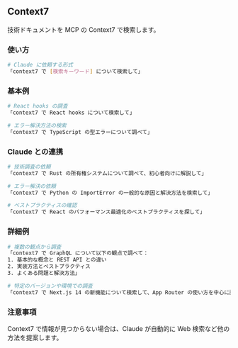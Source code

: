 ## Context7

技術ドキュメントを MCP の Context7 で検索します。

### 使い方

```bash
# Claude に依頼する形式
「context7 で [検索キーワード] について検索して」
```

### 基本例

```bash
# React hooks の調査
「context7 で React hooks について検索して」

# エラー解決方法の検索
「context7 で TypeScript の型エラーについて調べて」
```

### Claude との連携

```bash
# 技術調査の依頼
「context7 で Rust の所有権システムについて調べて、初心者向けに解説して」

# エラー解決の依頼
「context7 で Python の ImportError の一般的な原因と解決方法を検索して」

# ベストプラクティスの確認
「context7 で React のパフォーマンス最適化のベストプラクティスを探して」
```

### 詳細例

```bash
# 複数の観点から調査
「context7 で GraphQL について以下の観点で調べて：
1. 基本的な概念と REST API との違い
2. 実装方法とベストプラクティス
3. よくある問題と解決方法」

# 特定のバージョンや環境での調査
「context7 で Next.js 14 の新機能について検索して、App Router の使い方を中心に説明して」
```

### 注意事項

Context7 で情報が見つからない場合は、Claude が自動的に Web 検索など他の方法を提案します。

